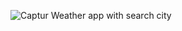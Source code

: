 ![Captur](https://user-images.githubusercontent.com/82191216/122732259-a1a1c800-d26b-11eb-8ac4-cd04581f3a57.PNG)
Weather app with search city

